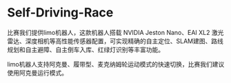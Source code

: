 # Self-Driving-Race

比赛我们提供limo机器人，这款机器人搭载 NVIDIA Jeston Nano、EAI XL2 激光雷达、深度相机等高性能传感器配置，可实现精确的自主定位、SLAM建图、路线规划和自主避障、自主倒车入库、红绿灯识别等丰富功能。

limo机器人支持阿克曼、履带型、麦克纳姆轮运动模式的快速切换，比赛我们建议使用阿克曼运行模式。
